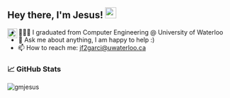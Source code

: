 ## Hey there, I'm Jesus! <img src="https://media.giphy.com/media/hvRJCLFzcasrR4ia7z/giphy.gif" width="25px">
<a href="https://www.linkedin.com/in/jesus-garciam/">
  <img align="left" alt="Jesus' LinkedIn" width="22px" src="https://raw.githubusercontent.com/peterthehan/peterthehan/master/assets/linkedin.svg" />
</a>

- 👨🏽‍💻 I graduated from Computer Engineering @ University of Waterloo
- 💬 Ask me about anything, I am happy to help :)
- 📫 How to reach me: jf2garci@uwaterloo.ca

### 📈 GitHub Stats
<p><img align="left" src="https://github-readme-streak-stats.herokuapp.com/?user=gmjesus&theme=gotham" alt="gmjesus" /></p>
